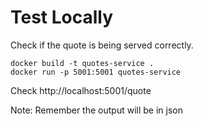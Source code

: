# Test Locally

Check if the quote is being served correctly.

```
docker build -t quotes-service .
docker run -p 5001:5001 quotes-service
```

Check http://localhost:5001/quote

Note: Remember the output will be in json
